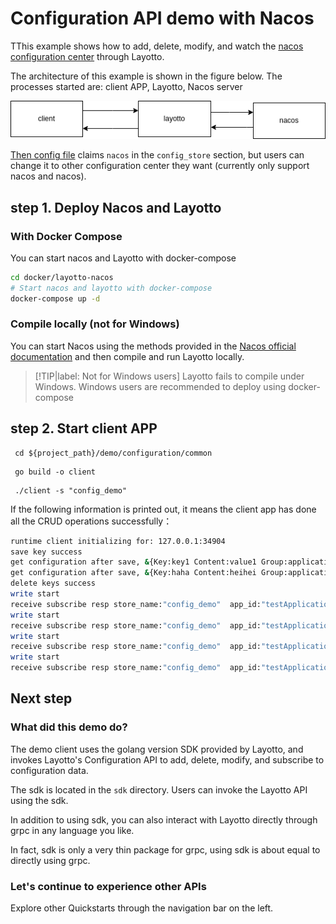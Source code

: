 # Configuration API demo with Nacos

TThis example shows how to add, delete, modify, and watch the [nacos configuration center](https://nacos.io/zh-cn/index.html) through Layotto.

The architecture of this example is shown in the figure below. The processes started are: client APP, Layotto, Nacos server

![](../../../img/configuration/nacos/layotto-nacos-configstore-component.png)

[Then config file](https://github.com/mosn/layotto/blob/main/configs/config_nacos.json) claims `nacos` in the `config_store` section, but users can change it to other configuration center they want (currently only support nacos and nacos).
## step 1. Deploy  Nacos and Layotto
<!-- tabs:start -->
### **With Docker Compose**
You can start nacos and Layotto with docker-compose

```bash
cd docker/layotto-nacos
# Start nacos and layotto with docker-compose
docker-compose up -d
```

### **Compile locally (not for Windows)**

You can start Nacos using the methods provided in the [Nacos official documentation](https://nacos.io/zh-cn/docs/quick-start-docker.html) and then compile and run Layotto locally.

> [!TIP|label: Not for Windows users]
> Layotto fails to compile under Windows. Windows users are recommended to deploy using docker-compose


## step 2. Start client APP

```shell
 cd ${project_path}/demo/configuration/common
```

```shell @if.not.exist client
 go build -o client
```

```shell
 ./client -s "config_demo"
```

If the following information is printed out, it means the client app has done all the CRUD operations successfully：

```bash
runtime client initializing for: 127.0.0.1:34904
save key success
get configuration after save, &{Key:key1 Content:value1 Group:application Label: Tags:map[] Metadata:map[]} 
get configuration after save, &{Key:haha Content:heihei Group:application Label: Tags:map[] Metadata:map[]} 
delete keys success
write start
receive subscribe resp store_name:"config_demo"  app_id:"testApplication_yang"  items:{key:"heihei"  content:"heihei1"  group:"application"}
write start
receive subscribe resp store_name:"config_demo"  app_id:"testApplication_yang"  items:{key:"heihei"  content:"heihei2"  group:"application"}
write start
receive subscribe resp store_name:"config_demo"  app_id:"testApplication_yang"  items:{key:"heihei"  content:"heihei3"  group:"application"}
write start
receive subscribe resp store_name:"config_demo"  app_id:"testApplication_yang"  items:{key:"heihei"  content:"heihei4"  group:"application"}
```


## Next step
### What did this demo do?
The demo client uses the golang version SDK provided by Layotto, and invokes Layotto's Configuration API to add, delete, modify, and subscribe to configuration data.

The sdk is located in the `sdk` directory. Users can invoke the Layotto API using the sdk.

In addition to using sdk, you can also interact with Layotto directly through grpc in any language you like.

In fact, sdk is only a very thin package for grpc, using sdk is about equal to directly using grpc.


### Let's continue to experience other APIs
Explore other Quickstarts through the navigation bar on the left.
